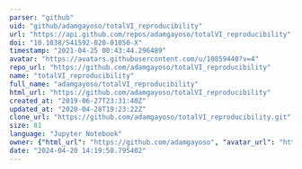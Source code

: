 ```yaml
---
parser: "github"
uid: "github/adamgayoso/totalVI_reproducibility"
url: "https://api.github.com/repos/adamgayoso/totalVI_reproducibility"
doi: "10.1038/S41592-020-01050-X"
timestamp: "2021-04-25 00:43:44.296489"
avatar: "https://avatars.githubusercontent.com/u/10859440?v=4"
repo_url: "https://github.com/adamgayoso/totalVI_reproducibility"
name: "totalVI_reproducibility"
full_name: "adamgayoso/totalVI_reproducibility"
html_url: "https://github.com/adamgayoso/totalVI_reproducibility"
created_at: "2019-06-27T23:31:40Z"
updated_at: "2020-04-28T19:23:22Z"
clone_url: "https://github.com/adamgayoso/totalVI_reproducibility.git"
size: 81
language: "Jupyter Notebook"
owner: {"html_url": "https://github.com/adamgayoso", "avatar_url": "https://avatars.githubusercontent.com/u/10859440?v=4", "login": "adamgayoso", "type": "User"}
date: "2024-04-20 14:19:50.795402"
---
```

